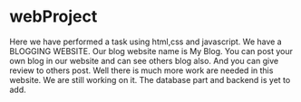 # webProject
Here we have performed a task using html,css and javascript.
We have a BLOGGING WEBSITE.
Our blog website name is My Blog.
You can post your own blog in our website and can see others blog also.
And you can give review to others post.
Well there is much more work are needed in this website. We are still working on it.
The database part and backend is yet to add.
